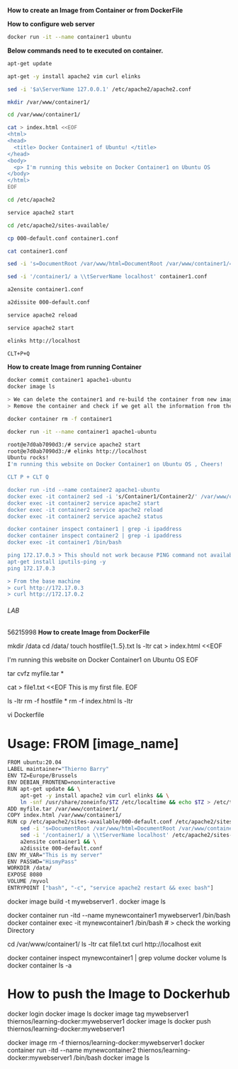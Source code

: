 **How to create an Image from Container or from DockerFile**

**How to configure web server**

```sh
docker run -it --name container1 ubuntu
```

**Below commands need to te executed on container.**

```sh
apt-get update

apt-get -y install apache2 vim curl elinks

sed -i '$a\ServerName 127.0.0.1' /etc/apache2/apache2.conf

mkdir /var/www/container1/

cd /var/www/container1/

cat > index.html <<EOF
<html>
<head>
  <title> Docker Container1 of Ubuntu! </title>
</head>
<body>
  <p> I'm running this website on Docker Container1 on Ubuntu OS
</body>
</html>
EOF

cd /etc/apache2

service apache2 start

cd /etc/apache2/sites-available/

cp 000-default.conf container1.conf

cat container1.conf

sed -i 's=DocumentRoot /var/www/html=DocumentRoot /var/www/container1/=' container1.conf

sed -i '/container1/ a \\tServerName localhost' container1.conf

a2ensite container1.conf

a2dissite 000-default.conf

service apache2 reload

service apache2 start

elinks http://localhost

CLT+P+Q
```

**How to create Image from running Container**

```sh
docker commit container1 apache1-ubuntu
docker image ls

> We can delete the container1 and re-build the container from new image i.e. apache1-ubuntu.
> Remove the container and check if we get all the information from the image that we build from previous container.

docker container rm -f container1

docker run -it --name container1 apache1-ubuntu

root@e7d0ab7090d3:/# service apache2 start
root@e7d0ab7090d3:/# elinks http://localhost
Ubuntu rocks!
I'm running this website on Docker Container1 on Ubuntu OS , Cheers!

CLT P + CLT Q

docker run -itd --name container2 apache1-ubuntu
docker exec -it container2 sed -i 's/Container1/Container2/' /var/www/container1/index.html
docker exec -it container2 service apache2 start
docker exec -it container2 service apache2 reload
docker exec -it container2 service apache2 status

docker container inspect container1 | grep -i ipaddress
docker container inspect container2 | grep -i ipaddress
docker exec -it container1 /bin/bash

ping 172.17.0.3 > This should not work because PING command not available
apt-get install iputils-ping -y
ping 172.17.0.3

> From the base machine
> curl http://172.17.0.3
> curl http://172.17.0.2
```

###### LAB

56215998
**How to create Image from DockerFile**

mkdir /data
cd /data/
touch hostfile{1..5}.txt
ls -ltr
cat > index.html <<EOF

<html>
<head>
  <title> Docker Container1 of Ubuntu! </title>
</head>
<body>
  <p> I'm running this website on Docker Container1 on Ubuntu OS
</body>
</html>
EOF

tar cvfz myfile.tar \*

cat > file1.txt <<EOF
This is my first file.
EOF

ls -ltr
rm -f hostfile \*
rm -f index.html
ls -ltr

vi Dockerfile

# Usage: FROM [image_name]

```sh
FROM ubuntu:20.04
LABEL maintainer="Thierno Barry"
ENV TZ=Europe/Brussels
ENV DEBIAN_FRONTEND=noninteractive
RUN apt-get update && \
    apt-get -y install apache2 vim curl elinks && \
    ln -snf /usr/share/zoneinfo/$TZ /etc/localtime && echo $TZ > /etc/timezone
ADD myfile.tar /var/www/container1/
COPY index.html /var/www/container1/
RUN cp /etc/apache2/sites-available/000-default.conf /etc/apache2/sites-available/container1.conf && \
    sed -i 's=DocumentRoot /var/www/html=DocumentRoot /var/www/container1/=' /etc/apache2/sites-available/container1.conf && \
    sed -i '/container1/ a \\tServerName localhost' /etc/apache2/sites-available/container1.conf && \
    a2ensite container1 && \
    a2dissite 000-default.conf
ENV MY_VAR="This is my server"
ENV PASSWD="HismyPass"
WORKDIR /data/
EXPOSE 8080
VOLUME /myvol
ENTRYPOINT ["bash", "-c", "service apache2 restart && exec bash"]
```

docker image build -t mywebserver1 .
docker image ls

<!-- docker volume ls
ifconfig
cd /tmp/ -->

docker container run -itd --name mynewcontainer1 mywebserver1 /bin/bash
docker container exec -it mynewcontainer1 /bin/bash # > check the working Directory

cd /var/www/container1/
ls -ltr
cat file1.txt
curl http://localhost
exit

docker container inspect mynewcontainer1 | grep volume
docker volume ls
docker container ls -a

# How to push the Image to Dockerhub

docker login
docker image ls
docker image tag mywebserver1 thiernos/learning-docker:mywebserver1
docker image ls
docker push thiernos/learning-docker:mywebserver1

docker image rm -f thiernos/learning-docker:mywebserver1
docker container run -itd --name mynewcontainer2 thiernos/learning-docker:mywebserver1 /bin/bash
docker image ls
